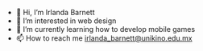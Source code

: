 - 👋 Hi, I’m Irlanda Barnett
- 👀 I’m interested in web design
- 🌱 I’m currently learning how to develop mobile games
- 📫 How to reach me irlanda_barnett@unikino.edu.mx



